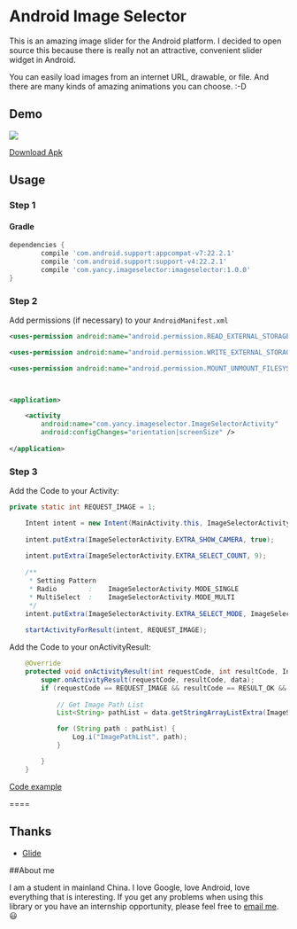 # Android Image Selector
 
This is an amazing image slider for the Android platform. I decided to open source this because there is really not an attractive, convenient slider widget in Android.
 
You can easily load images from an internet URL, drawable, or file. And there are many kinds of amazing animations you can choose. :-D
 
## Demo
 
![](gif)

[Download Apk](https://github.com/daimajia/AndroidImageSlider/releases/download/v1.0.8/demo-1.0.8.apk)
 
## Usage

### Step 1

#### Gradle

```groovy
dependencies {
        compile 'com.android.support:appcompat-v7:22.2.1'
        compile 'com.android.support:support-v4:22.2.1'
        compile 'com.yancy.imageselector:imageselector:1.0.0'
}
```



### Step 2

Add permissions (if necessary) to your `AndroidManifest.xml`

```xml
<uses-permission android:name="android.permission.READ_EXTERNAL_STORAGE" />

<uses-permission android:name="android.permission.WRITE_EXTERNAL_STORAGE" />

<uses-permission android:name="android.permission.MOUNT_UNMOUNT_FILESYSTEMS" />



<application>

    <activity
        android:name="com.yancy.imageselector.ImageSelectorActivity"
        android:configChanges="orientation|screenSize" />
        
</application>

```


### Step 3

Add the Code to your Activity:
 
```java
private static int REQUEST_IMAGE = 1;

    Intent intent = new Intent(MainActivity.this, ImageSelectorActivity.class);  
    
    intent.putExtra(ImageSelectorActivity.EXTRA_SHOW_CAMERA, true);     // Capturing Photos
    
    intent.putExtra(ImageSelectorActivity.EXTRA_SELECT_COUNT, 9);      // Max Picture Number
    
    /**
     * Setting Pattern
     * Radio        :    ImageSelectorActivity.MODE_SINGLE
     * MultiSelect  :    ImageSelectorActivity.MODE_MULTI
     */
    intent.putExtra(ImageSelectorActivity.EXTRA_SELECT_MODE, ImageSelectorActivity.MODE_MULTI);
    
    startActivityForResult(intent, REQUEST_IMAGE);

```        
 
Add the Code to your onActivityResult:
 
```java
    @Override
    protected void onActivityResult(int requestCode, int resultCode, Intent data) {
        super.onActivityResult(requestCode, resultCode, data);
        if (requestCode == REQUEST_IMAGE && resultCode == RESULT_OK && data != null) {
        
            // Get Image Path List
            List<String> pathList = data.getStringArrayListExtra(ImageSelectorActivity.EXTRA_RESULT);

            for (String path : pathList) {
                Log.i("ImagePathList", path);
            }

        }
    }
```

[Code example](https://github.com/yancyworld/ImageSelector/blob/master/app/src/main/java/com/yancy/imageselectordemo/MainActivity.java)
 
====
 

## Thanks

- [Glide](https://github.com/bumptech/glide)

##About me
 
I am a student in mainland China. I love Google, love Android, love everything that is interesting. If you get any problems when using this library or you have an internship opportunity, please feel free to [email me](mailto:yancy_world@outlook.com). :smiley:
